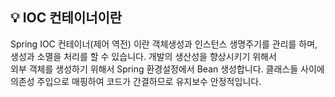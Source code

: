 ## 💡 IOC 컨테이너이란
Spring IOC 컨테이너(제어 역전) 이란 객체생성과 인스턴스 생명주기를 관리를 하며, 생성과 소멸을 처리를 할 수 있습니다. 개발의 생산성을 향상시키기 위해서 <br>
외부 객체를 생성하기 위해서 Spring 환경설정에서 Bean 생성합니다. 클래스들 사이에 의존성 주입으로 매핑하여 코드가 간결하므로 유지보수 안정적입니다.
